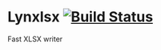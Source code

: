# Lynxlsx [![Build Status](https://travis-ci.org/abmcloud/lynxlsx.svg?branch=master)](https://travis-ci.org/abmcloud/lynxlsx)

Fast XLSX writer

